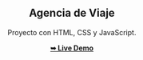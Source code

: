 
<h2 align="center">Agencia de Viaje</h2>
<div align="center">
<p>Proyecto con HTML, CSS y JavaScript.</p>
<a href="https://riosucioecoturismo.netlify.app/" target="_blank"><strong>➥ Live Demo</strong></a>
</div> 
